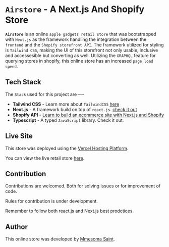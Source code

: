# `Airstore` - A Next.js And Shopify Store

**`Airstore`** is an online `apple gadgets retail store` that was bootstrapped with `Next.js` as the framework handling the integration between the `frontend` and the `Shopify storefront API`. The framework utilized for styling is `Tailwind CSS`, making the UI of this storefront not only usable, inclusive and accessesible but converting as well. Utilizing the `GRAPHQL` feature for querying stores in shopify, this online store has an increased `page load speed`.

## Tech Stack 

The `Stack` used for this project are ---
- **Tailwind CSS** - Learn more about `TailwindCSS` [here](https://tailwindcss.com/docs)
- **Next.js** - A framework build on top of `react.js`. [check it out](https://nextjs.org/docs)
- **Shopify API** - [Learn to build an ecommerce site with Next.js and Shopify](https://vercel.com/guides/building-ecommerce-sites-with-next-js-and-shopify)
- **Typescript** - A typed `JavaScript` library. Check it out.


## Live Site

This store was deployed using the [Vercel Hosting Platform](https://vercel.com/). 

You can view the live retail store [here](https://airstore.vercel.app).


## Contribution

Contributions are welcomed. Both for solving issues or for improvement of code.

Rules for contribution is under development.

Remember to follow both react.js and Next.js best prodctices.

## Author

This online store was developed by [Mmesoma Saint](https://github.com/mmesomasaint).
